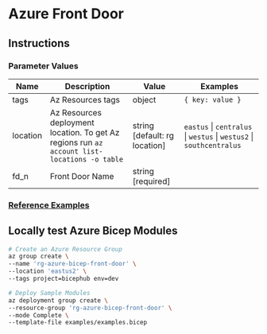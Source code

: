 # Azure Front Door

## Instructions

### Parameter Values

| Name     | Description                                                                                  | Value                         | Examples                                                             |
| -------- | -------------------------------------------------------------------------------------------- | ----------------------------- | -------------------------------------------------------------------- |
| tags     | Az Resources tags                                                                            | object                        | `{ key: value }`                                                     |
| location | Az Resources deployment location. To get Az regions run `az account list-locations -o table` | string [default: rg location] | `eastus` \| `centralus` \| `westus` \| `westus2` \| `southcentralus` |
| fd_n     | Front Door Name                                                                              | string [required]             |                                                                      |

### [Reference Examples][1]

## Locally test Azure Bicep Modules

```bash
# Create an Azure Resource Group
az group create \
--name 'rg-azure-bicep-front-door' \
--location 'eastus2' \
--tags project=bicephub env=dev

# Deploy Sample Modules
az deployment group create \
--resource-group 'rg-azure-bicep-front-door' \
--mode Complete \
--template-file examples/examples.bicep
```

[1]: ./examples/examples.bicep
